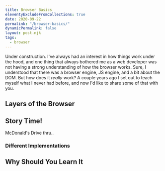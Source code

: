 ```yaml
---
title: Browser Basics
eleventyExcludeFromCollections: true
date: 2020-09-22
permalink: "/browser-basics/"
dynamicPermalink: false
layout: post.njk
tags:
  - browser
---
```


Under construction.
I've always had an interest in how things work under the hood, and one thing that always bothered me as a web developer was not having a strong understanding of how the browser works. Sure, I understood that there was a browser engine, JS engine, and a bit about the DOM. But how does it _really_ work? A couple years ago I set out to teach myself what I never had before, and now I'd like to share some of that with you. 

## Layers of the Browser

## Story Time!

McDonald's Drive thru..

### Different Implementations

## Why Should You Learn It
